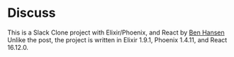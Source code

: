 # Discuss

This is a Slack Clone project with Elixir/Phoenix, and React by [Ben Hansen](https://medium.com/@benhansen/lets-build-a-slack-clone-with-elixir-phoenix-and-react-part-1-project-setup-3252ae780a1)
Unlike the post, the project is written in Elixir 1.9.1, Phoenix 1.4.11, and React 16.12.0.
